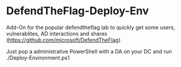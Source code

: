# DefendTheFlag-Deploy-Env
Add-On for the popular defendtheflag lab to quickly get some users, vulnerablites, AD interactions and shares
(https://github.com/microsoft/DefendTheFlag)

Just pop a administrative PowerShell with a DA on your DC and run
./Deploy-Environment.ps1
